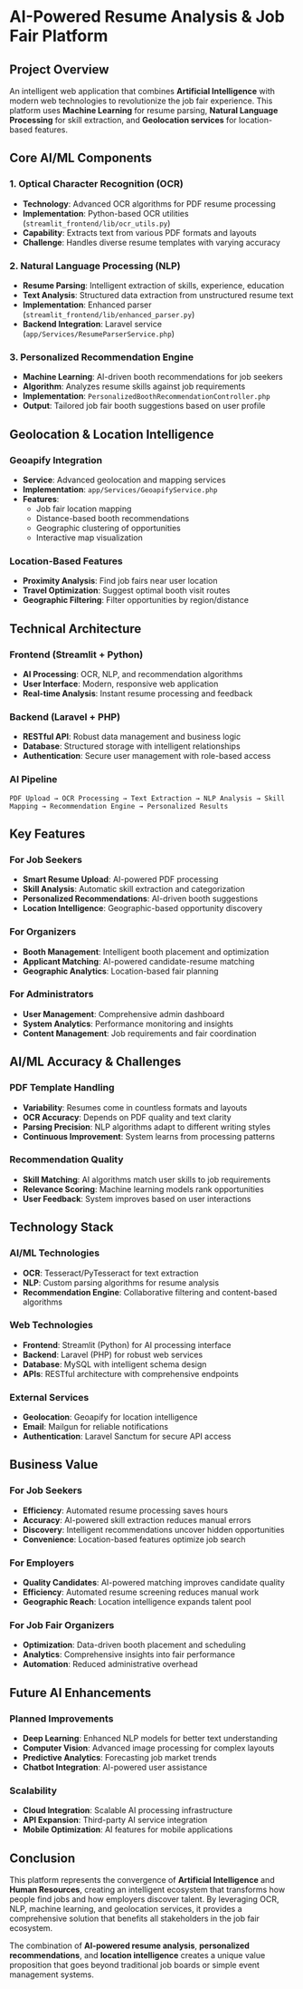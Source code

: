 # AI-Powered Resume Analysis & Job Fair Platform

## Project Overview

An intelligent web application that combines **Artificial Intelligence** with modern web technologies to revolutionize the job fair experience. This platform uses **Machine Learning** for resume parsing, **Natural Language Processing** for skill extraction, and **Geolocation services** for location-based features.

## Core AI/ML Components

### 1. **Optical Character Recognition (OCR)**
- **Technology**: Advanced OCR algorithms for PDF resume processing
- **Implementation**: Python-based OCR utilities (`streamlit_frontend/lib/ocr_utils.py`)
- **Capability**: Extracts text from various PDF formats and layouts
- **Challenge**: Handles diverse resume templates with varying accuracy

### 2. **Natural Language Processing (NLP)**
- **Resume Parsing**: Intelligent extraction of skills, experience, education
- **Text Analysis**: Structured data extraction from unstructured resume text
- **Implementation**: Enhanced parser (`streamlit_frontend/lib/enhanced_parser.py`)
- **Backend Integration**: Laravel service (`app/Services/ResumeParserService.php`)

### 3. **Personalized Recommendation Engine**
- **Machine Learning**: AI-driven booth recommendations for job seekers
- **Algorithm**: Analyzes resume skills against job requirements
- **Implementation**: `PersonalizedBoothRecommendationController.php`
- **Output**: Tailored job fair booth suggestions based on user profile

## Geolocation & Location Intelligence

### **Geoapify Integration**
- **Service**: Advanced geolocation and mapping services
- **Implementation**: `app/Services/GeoapifyService.php`
- **Features**:
  - Job fair location mapping
  - Distance-based booth recommendations
  - Geographic clustering of opportunities
  - Interactive map visualization

### **Location-Based Features**
- **Proximity Analysis**: Find job fairs near user location
- **Travel Optimization**: Suggest optimal booth visit routes
- **Geographic Filtering**: Filter opportunities by region/distance

## Technical Architecture

### **Frontend (Streamlit + Python)**
- **AI Processing**: OCR, NLP, and recommendation algorithms
- **User Interface**: Modern, responsive web application
- **Real-time Analysis**: Instant resume processing and feedback

### **Backend (Laravel + PHP)**
- **RESTful API**: Robust data management and business logic
- **Database**: Structured storage with intelligent relationships
- **Authentication**: Secure user management with role-based access

### **AI Pipeline**
```
PDF Upload → OCR Processing → Text Extraction → NLP Analysis → Skill Mapping → Recommendation Engine → Personalized Results
```

## Key Features

### **For Job Seekers**
- **Smart Resume Upload**: AI-powered PDF processing
- **Skill Analysis**: Automatic skill extraction and categorization
- **Personalized Recommendations**: AI-driven booth suggestions
- **Location Intelligence**: Geographic-based opportunity discovery

### **For Organizers**
- **Booth Management**: Intelligent booth placement and optimization
- **Applicant Matching**: AI-powered candidate-resume matching
- **Geographic Analytics**: Location-based fair planning

### **For Administrators**
- **User Management**: Comprehensive admin dashboard
- **System Analytics**: Performance monitoring and insights
- **Content Management**: Job requirements and fair coordination

## AI/ML Accuracy & Challenges

### **PDF Template Handling**
- **Variability**: Resumes come in countless formats and layouts
- **OCR Accuracy**: Depends on PDF quality and text clarity
- **Parsing Precision**: NLP algorithms adapt to different writing styles
- **Continuous Improvement**: System learns from processing patterns

### **Recommendation Quality**
- **Skill Matching**: AI algorithms match user skills to job requirements
- **Relevance Scoring**: Machine learning models rank opportunities
- **User Feedback**: System improves based on user interactions

## Technology Stack

### **AI/ML Technologies**
- **OCR**: Tesseract/PyTesseract for text extraction
- **NLP**: Custom parsing algorithms for resume analysis
- **Recommendation Engine**: Collaborative filtering and content-based algorithms

### **Web Technologies**
- **Frontend**: Streamlit (Python) for AI processing interface
- **Backend**: Laravel (PHP) for robust web services
- **Database**: MySQL with intelligent schema design
- **APIs**: RESTful architecture with comprehensive endpoints

### **External Services**
- **Geolocation**: Geoapify for location intelligence
- **Email**: Mailgun for reliable notifications
- **Authentication**: Laravel Sanctum for secure API access

## Business Value

### **For Job Seekers**
- **Efficiency**: Automated resume processing saves hours
- **Accuracy**: AI-powered skill extraction reduces manual errors
- **Discovery**: Intelligent recommendations uncover hidden opportunities
- **Convenience**: Location-based features optimize job search

### **For Employers**
- **Quality Candidates**: AI-powered matching improves candidate quality
- **Efficiency**: Automated resume screening reduces manual work
- **Geographic Reach**: Location intelligence expands talent pool

### **For Job Fair Organizers**
- **Optimization**: Data-driven booth placement and scheduling
- **Analytics**: Comprehensive insights into fair performance
- **Automation**: Reduced administrative overhead

## Future AI Enhancements

### **Planned Improvements**
- **Deep Learning**: Enhanced NLP models for better text understanding
- **Computer Vision**: Advanced image processing for complex layouts
- **Predictive Analytics**: Forecasting job market trends
- **Chatbot Integration**: AI-powered user assistance

### **Scalability**
- **Cloud Integration**: Scalable AI processing infrastructure
- **API Expansion**: Third-party AI service integration
- **Mobile Optimization**: AI features for mobile applications

## Conclusion

This platform represents the convergence of **Artificial Intelligence** and **Human Resources**, creating an intelligent ecosystem that transforms how people find jobs and how employers discover talent. By leveraging OCR, NLP, machine learning, and geolocation services, it provides a comprehensive solution that benefits all stakeholders in the job fair ecosystem.

The combination of **AI-powered resume analysis**, **personalized recommendations**, and **location intelligence** creates a unique value proposition that goes beyond traditional job boards or simple event management systems. 